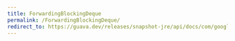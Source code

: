 ```yaml
---
title: ForwardingBlockingDeque
permalink: /ForwardingBlockingDeque/
redirect_to: https://guava.dev/releases/snapshot-jre/api/docs/com/google/common/util/concurrent/ForwardingBlockingDeque.html
---
```

